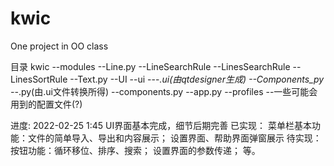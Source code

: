 # kwic
One project in OO class

目录
kwic
--modules
  --Line.py
  --LineSearchRule
  --LinesSearchRule
  --LinesSortRule
  --Text.py
--UI
  --ui
    ---*.ui(由qtdesigner生成)
  --Components_py
    --*.py(由.ui文件转换所得)
    --components.py
    --app.py
--profiles
  --一些可能会用到的配置文件(?)

进度:
2022-02-25 1:45
    UI界面基本完成，细节后期完善
    已实现：
        菜单栏基本功能：文件的简单导入、导出和内容展示；
        设置界面、帮助界面弹窗展示
    待实现：
        按钮功能：循环移位、排序、搜索；
        设置界面的参数传递；
        等。